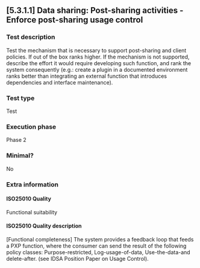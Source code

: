 
## [5.3.1.1] Data sharing: Post-sharing activities - Enforce post-sharing usage control
 
### Test description
Test the mechanism that is necessary to support post-sharing and client policies. If out of the box ranks higher.
If the mechanism is not supported, describe the effort it would require developing such function, and rank the system consequently (e.g.: create a plugin in a documented environment ranks better than integrating an external function that introduces dependencies and interface maintenance). 
 
### Test type
Test
 
### Execution phase
Phase 2
 
### Minimal?
No
 
### Extra information
#### ISO25010 Quality
Functional suitability
#### ISO25010 Quality description
[Functional completeness] The system provides a feedback loop that feeds a PXP function, where the consumer can send the result of the following policy classes: Purpose-restricted, Log-usage-of-data, Use-the-data-and delete-after. (see IDSA Position Paper on Usage Control). 
    